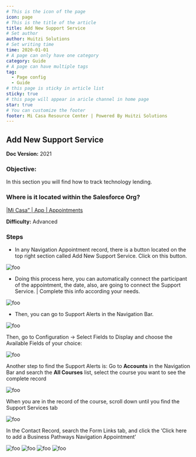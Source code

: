 ```yaml
---
# This is the icon of the page
icon: page
# This is the title of the article
title: Add New Support Service
# Set author
author: Huitzi Solutions
# Set writing time
time: 2020-01-01
# A page can only have one category
category: Guide
# A page can have multiple tags
tag:
  - Page config
  - Guide
# this page is sticky in article list
sticky: true
# this page will appear in aricle channel in home page
star: true
# You can customize the footer
footer: Mi Casa Resource Center | Powered By Huitzi Solutions
---
```


## Add New Support Service 

**Doc Version:** 2021


### **Objective:**  
In this section you will find how to track technology lending.


### **Where is it located within the Salesforce Org?** 
|[Mi Casa” | App | Appointments](https://micasa.lightning.force.com/lightning/o/Case/list?filterName=Recent)

**Difficulty:** Advanced


### **Steps**

- In any Navigation Appointment record, there is a button located on the top right section called Add New Support Service. Click on this button.

<img :src="$withBase('/assets/howtoupdateacontact/1.png')" alt="foo">

- Doing this process here, you can automatically connect the participant of the appointment, the date, also, are going to connect the Support Service. | Complete this info according your needs.

<img :src="$withBase('/assets/howtoupdateacontact/2.png')" alt="foo">

- Then, you can go to Support Alerts in the Navigation Bar.

<img :src="$withBase('/assets/howtoupdateacontact/3.png')" alt="foo">

Then, go to Configuration -> Select Fields to Display and choose the Available Fields of your choice:

<img :src="$withBase('/assets/howtoupdateacontact/4.png')" alt="foo">

Another step to find the Support Alerts is: Go to **Accounts** in the Navigation Bar and search the **All Courses** list, select the course you want to see the complete record

<img :src="$withBase('/assets/howtoupdateacontact/5.png')" alt="foo">

When you are in the record of the course, scroll down until you find the Support Services tab

<img :src="$withBase('/assets/howtoupdateacontact/6.png')" alt="foo">

In the Contact Record, search the Form Links tab, and click the ‘Click here to add a Business Pathways Navigation Appointment’

<img :src="$withBase('/assets/howtoupdateacontact/7.png')" alt="foo">

<img :src="$withBase('/assets/howtoupdateacontact/8.png')" alt="foo">

<img :src="$withBase('/assets/howtoupdateacontact/9.png')" alt="foo">

<img :src="$withBase('/assets/howtoupdateacontact/10.png')" alt="foo">
